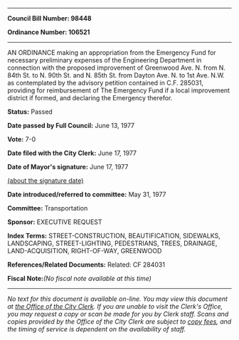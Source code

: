 

********

**Council Bill Number: 98448**
   
**Ordinance Number: 106521**
********

 AN ORDINANCE making an appropriation from the Emergency Fund for necessary preliminary expenses of the Engineering Department in connection with the proposed improvement of Greenwood Ave. N. from N. 84th St. to N. 90th St. and N. 85th St. from Dayton Ave. N. to 1st Ave. N.W. as contemplated by the advisory petition contained in C.F. 285031, providing for reimbursement of The Emergency Fund if a local improvement district if formed, and declaring the Emergency therefor.

**Status:** Passed
   
**Date passed by Full Council:** June 13, 1977
   
**Vote:** 7-0
   
**Date filed with the City Clerk:** June 17, 1977
   
**Date of Mayor's signature:** June 17, 1977
   
[(about the signature date)](/~public/approvaldate.htm)
   
   
   
**Date introduced/referred to committee:** May 31, 1977
   
**Committee:** Transportation
   
**Sponsor:** EXECUTIVE REQUEST
   
   
**Index Terms:** STREET-CONSTRUCTION, BEAUTIFICATION, SIDEWALKS, LANDSCAPING, STREET-LIGHTING, PEDESTRIANS, TREES, DRAINAGE, LAND-ACQUISITION, RIGHT-OF-WAY, GREENWOOD

**References/Related Documents:** Related: CF 284031

**Fiscal Note:**_(No fiscal note available at this time)_
********

_No text for this document is available on-line. You may view this document at [the Office of the City Clerk](http://www.seattle.gov/leg/clerk/contactUs.htm). If you are unable to visit the Clerk's Office, you may request a copy or scan be made for you by Clerk staff. Scans and copies provided by the Office of the City Clerk are subject to [copy fees](http://clerk.seattle.gov/~public/clerkfees.htm), and the timing of service is dependent on the availability of staff._

